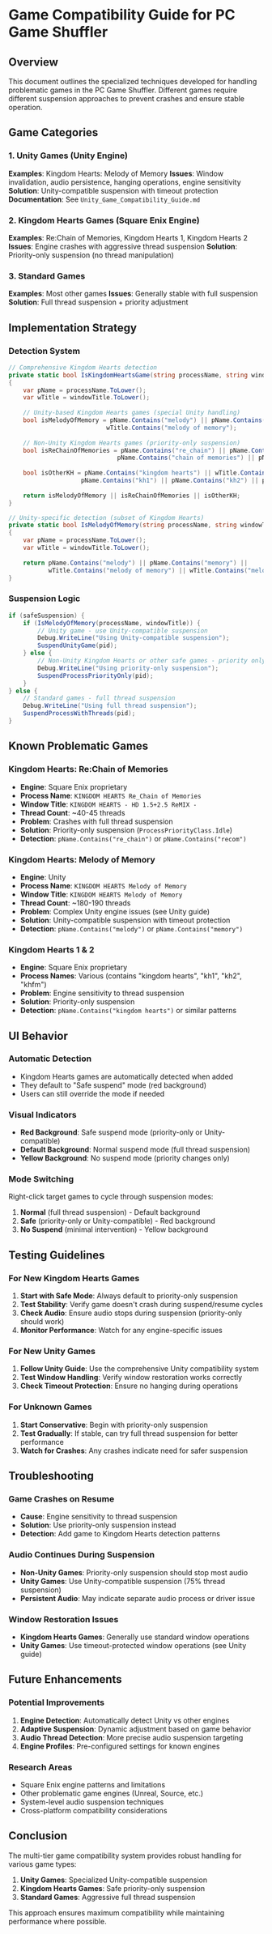 # Game Compatibility Guide for PC Game Shuffler

## Overview
This document outlines the specialized techniques developed for handling problematic games in the PC Game Shuffler. Different games require different suspension approaches to prevent crashes and ensure stable operation.

## Game Categories

### 1. Unity Games (Unity Engine)
**Examples**: Kingdom Hearts: Melody of Memory
**Issues**: Window invalidation, audio persistence, hanging operations, engine sensitivity
**Solution**: Unity-compatible suspension with timeout protection
**Documentation**: See `Unity_Game_Compatibility_Guide.md`

### 2. Kingdom Hearts Games (Square Enix Engine)
**Examples**: Re:Chain of Memories, Kingdom Hearts 1, Kingdom Hearts 2
**Issues**: Engine crashes with aggressive thread suspension
**Solution**: Priority-only suspension (no thread manipulation)

### 3. Standard Games
**Examples**: Most other games
**Issues**: Generally stable with full suspension
**Solution**: Full thread suspension + priority adjustment

## Implementation Strategy

### Detection System
```csharp
// Comprehensive Kingdom Hearts detection
private static bool IsKingdomHeartsGame(string processName, string windowTitle)
{
    var pName = processName.ToLower();
    var wTitle = windowTitle.ToLower();
    
    // Unity-based Kingdom Hearts games (special Unity handling)
    bool isMelodyOfMemory = pName.Contains("melody") || pName.Contains("memory") || 
                           wTitle.Contains("melody of memory");
    
    // Non-Unity Kingdom Hearts games (priority-only suspension)
    bool isReChainOfMemories = pName.Contains("re_chain") || pName.Contains("rechain") ||
                              pName.Contains("chain of memories") || pName.Contains("recom");
    
    bool isOtherKH = pName.Contains("kingdom hearts") || wTitle.Contains("kingdom hearts") ||
                    pName.Contains("kh1") || pName.Contains("kh2") || pName.Contains("khfm");
    
    return isMelodyOfMemory || isReChainOfMemories || isOtherKH;
}

// Unity-specific detection (subset of Kingdom Hearts)
private static bool IsMelodyOfMemory(string processName, string windowTitle)
{
    var pName = processName.ToLower();
    var wTitle = windowTitle.ToLower();
    
    return pName.Contains("melody") || pName.Contains("memory") || 
           wTitle.Contains("melody of memory") || wTitle.Contains("melody");
}
```

### Suspension Logic
```csharp
if (safeSuspension) {
    if (IsMelodyOfMemory(processName, windowTitle)) {
        // Unity game - use Unity-compatible suspension
        Debug.WriteLine("Using Unity-compatible suspension");
        SuspendUnityGame(pid);
    } else {
        // Non-Unity Kingdom Hearts or other safe games - priority only
        Debug.WriteLine("Using priority-only suspension");
        SuspendProcessPriorityOnly(pid);
    }
} else {
    // Standard games - full thread suspension
    Debug.WriteLine("Using full thread suspension");
    SuspendProcessWithThreads(pid);
}
```

## Known Problematic Games

### Kingdom Hearts: Re:Chain of Memories
- **Engine**: Square Enix proprietary
- **Process Name**: `KINGDOM HEARTS Re_Chain of Memories`
- **Window Title**: `KINGDOM HEARTS - HD 1.5+2.5 ReMIX -`
- **Thread Count**: ~40-45 threads
- **Problem**: Crashes with full thread suspension
- **Solution**: Priority-only suspension (`ProcessPriorityClass.Idle`)
- **Detection**: `pName.Contains("re_chain")` or `pName.Contains("recom")`

### Kingdom Hearts: Melody of Memory
- **Engine**: Unity
- **Process Name**: `KINGDOM HEARTS Melody of Memory`
- **Window Title**: `KINGDOM HEARTS Melody of Memory`
- **Thread Count**: ~180-190 threads
- **Problem**: Complex Unity engine issues (see Unity guide)
- **Solution**: Unity-compatible suspension with timeout protection
- **Detection**: `pName.Contains("melody")` or `pName.Contains("memory")`

### Kingdom Hearts 1 & 2
- **Engine**: Square Enix proprietary
- **Process Names**: Various (contains "kingdom hearts", "kh1", "kh2", "khfm")
- **Problem**: Engine sensitivity to thread suspension
- **Solution**: Priority-only suspension
- **Detection**: `pName.Contains("kingdom hearts")` or similar patterns

## UI Behavior

### Automatic Detection
- Kingdom Hearts games are automatically detected when added
- They default to "Safe suspend" mode (red background)
- Users can still override the mode if needed

### Visual Indicators
- **Red Background**: Safe suspend mode (priority-only or Unity-compatible)
- **Default Background**: Normal suspend mode (full thread suspension)
- **Yellow Background**: No suspend mode (priority changes only)

### Mode Switching
Right-click target games to cycle through suspension modes:
1. **Normal** (full thread suspension) - Default background
2. **Safe** (priority-only or Unity-compatible) - Red background  
3. **No Suspend** (minimal intervention) - Yellow background

## Testing Guidelines

### For New Kingdom Hearts Games
1. **Start with Safe Mode**: Always default to priority-only suspension
2. **Test Stability**: Verify game doesn't crash during suspend/resume cycles
3. **Check Audio**: Ensure audio stops during suspension (priority-only should work)
4. **Monitor Performance**: Watch for any engine-specific issues

### For New Unity Games
1. **Follow Unity Guide**: Use the comprehensive Unity compatibility system
2. **Test Window Handling**: Verify window restoration works correctly
3. **Check Timeout Protection**: Ensure no hanging during operations

### For Unknown Games
1. **Start Conservative**: Begin with priority-only suspension
2. **Test Gradually**: If stable, can try full thread suspension for better performance
3. **Watch for Crashes**: Any crashes indicate need for safer suspension

## Troubleshooting

### Game Crashes on Resume
- **Cause**: Engine sensitivity to thread suspension
- **Solution**: Use priority-only suspension instead
- **Detection**: Add game to Kingdom Hearts detection patterns

### Audio Continues During Suspension
- **Non-Unity Games**: Priority-only suspension should stop most audio
- **Unity Games**: Use Unity-compatible suspension (75% thread suspension)
- **Persistent Audio**: May indicate separate audio process or driver issue

### Window Restoration Issues
- **Kingdom Hearts Games**: Generally use standard window operations
- **Unity Games**: Use timeout-protected window operations (see Unity guide)

## Future Enhancements

### Potential Improvements
1. **Engine Detection**: Automatically detect Unity vs other engines
2. **Adaptive Suspension**: Dynamic adjustment based on game behavior
3. **Audio Thread Detection**: More precise audio suspension targeting
4. **Engine Profiles**: Pre-configured settings for known engines

### Research Areas
- Square Enix engine patterns and limitations
- Other problematic game engines (Unreal, Source, etc.)
- System-level audio suspension techniques
- Cross-platform compatibility considerations

## Conclusion

The multi-tier game compatibility system provides robust handling for various game types:

1. **Unity Games**: Specialized Unity-compatible suspension
2. **Kingdom Hearts Games**: Safe priority-only suspension  
3. **Standard Games**: Aggressive full thread suspension

This approach ensures maximum compatibility while maintaining performance where possible.